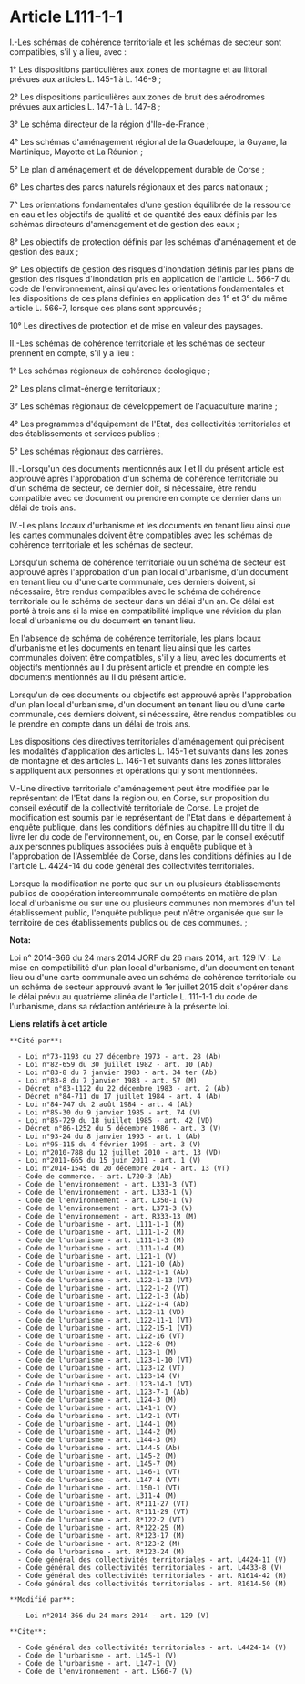# Article L111-1-1

I.-Les schémas de cohérence territoriale et les schémas de secteur sont compatibles, s'il y a lieu, avec : 

1° Les dispositions particulières aux zones de montagne et au littoral prévues aux articles L. 145-1 à L. 146-9 ; 

2° Les dispositions particulières aux zones de bruit des aérodromes prévues aux articles L. 147-1 à L. 147-8 ; 

3° Le schéma directeur de la région d'Ile-de-France ; 

4° Les schémas d'aménagement régional de la Guadeloupe, la Guyane, la Martinique, Mayotte et La Réunion ; 

5° Le plan d'aménagement et de développement durable de Corse ; 

6° Les chartes des parcs naturels régionaux et des parcs nationaux ; 

7° Les orientations fondamentales d'une gestion équilibrée de la ressource en eau et les objectifs de qualité et de quantité
des eaux définis par les schémas directeurs d'aménagement et de gestion des eaux ; 

8° Les objectifs de protection définis par les schémas d'aménagement et de gestion des eaux ; 

9° Les objectifs de gestion des risques d'inondation définis par les plans de gestion des risques d'inondation pris en
application de l'article L. 566-7 du code de l'environnement, ainsi qu'avec les orientations fondamentales et les
dispositions de ces plans définies en application des 1° et 3° du même article L. 566-7, lorsque ces plans sont approuvés ; 

10° Les directives de protection et de mise en valeur des paysages. 

II.-Les schémas de cohérence territoriale et les schémas de secteur prennent en compte, s'il y a lieu : 

1° Les schémas régionaux de cohérence écologique ; 

2° Les plans climat-énergie territoriaux ; 

3° Les schémas régionaux de développement de l'aquaculture marine ; 

4° Les programmes d'équipement de l'Etat, des collectivités territoriales et des établissements et services publics ; 

5° Les schémas régionaux des carrières. 

III.-Lorsqu'un des documents mentionnés aux I et II du présent article est approuvé après l'approbation d'un schéma de
cohérence territoriale ou d'un schéma de secteur, ce dernier doit, si nécessaire, être rendu compatible avec ce document ou
prendre en compte ce dernier dans un délai de trois ans. 

IV.-Les plans locaux d'urbanisme et les documents en tenant lieu ainsi que les cartes communales doivent être compatibles
avec les schémas de cohérence territoriale et les schémas de secteur. 

Lorsqu'un schéma de cohérence territoriale ou un schéma de secteur est approuvé après l'approbation d'un plan local
d'urbanisme, d'un document en tenant lieu ou d'une carte communale, ces derniers doivent, si nécessaire, être rendus
compatibles avec le schéma de cohérence territoriale ou le schéma de secteur dans un délai d'un an. Ce délai est porté à
trois ans si la mise en compatibilité implique une révision du plan local d'urbanisme ou du document en tenant lieu. 

En l'absence de schéma de cohérence territoriale, les plans locaux d'urbanisme et les documents en tenant lieu ainsi que les
cartes communales doivent être compatibles, s'il y a lieu, avec les documents et objectifs mentionnés au I du présent article
et prendre en compte les documents mentionnés au II du présent article. 

Lorsqu'un de ces documents ou objectifs est approuvé après l'approbation d'un plan local d'urbanisme, d'un document en tenant
lieu ou d'une carte communale, ces derniers doivent, si nécessaire, être rendus compatibles ou le prendre en compte dans un
délai de trois ans. 

Les dispositions des directives territoriales d'aménagement qui précisent les modalités d'application des articles L. 145-1
et suivants dans les zones de montagne et des articles L. 146-1 et suivants dans les zones littorales s'appliquent aux
personnes et opérations qui y sont mentionnées. 

V.-Une directive territoriale d'aménagement peut être modifiée par le représentant de l'Etat dans la région ou, en Corse, sur
proposition du conseil exécutif de la collectivité territoriale de Corse. Le projet de modification est soumis par le
représentant de l'Etat dans le département à enquête publique, dans les conditions définies au chapitre III du titre II du
livre Ier du code de l'environnement, ou, en Corse, par le conseil exécutif aux personnes publiques associées puis à enquête
publique et à l'approbation de l'Assemblée de Corse, dans les conditions définies au I de l'article L. 4424-14 du code
général des collectivités territoriales. 

Lorsque la modification ne porte que sur un ou plusieurs établissements publics de coopération intercommunale compétents en
matière de plan local d'urbanisme ou sur une ou plusieurs communes non membres d'un tel établissement public, l'enquête
publique peut n'être organisée que sur le territoire de ces établissements publics ou de ces communes. ;

**Nota:**

Loi n° 2014-366 du 24 mars 2014 JORF du 26 mars 2014, art. 129 IV :  La mise en compatibilité d'un plan local d'urbanisme,
d'un document en tenant lieu ou d'une carte communale avec un schéma de cohérence territoriale ou un schéma de secteur
approuvé avant le 1er juillet 2015 doit s'opérer dans le délai prévu au quatrième alinéa de l'article L. 111-1-1 du code de
l'urbanisme, dans sa rédaction antérieure à la présente loi.

**Liens relatifs à cet article**

	**Cité par**:

	  - Loi n°73-1193 du 27 décembre 1973 - art. 28 (Ab)
	  - Loi n°82-659 du 30 juillet 1982 - art. 10 (Ab)
	  - Loi n°83-8 du 7 janvier 1983 - art. 34 ter (Ab)
	  - Loi n°83-8 du 7 janvier 1983 - art. 57 (M)
	  - Décret n°83-1122 du 22 décembre 1983 - art. 2 (Ab)
	  - Décret n°84-711 du 17 juillet 1984 - art. 4 (Ab)
	  - Loi n°84-747 du 2 août 1984 - art. 4 (Ab)
	  - Loi n°85-30 du 9 janvier 1985 - art. 74 (V)
	  - Loi n°85-729 du 18 juillet 1985 - art. 42 (VD)
	  - Décret n°86-1252 du 5 décembre 1986 - art. 3 (V)
	  - Loi n°93-24 du 8 janvier 1993 - art. 1 (Ab)
	  - Loi n°95-115 du 4 février 1995 - art. 3 (V)
	  - Loi n°2010-788 du 12 juillet 2010 - art. 13 (VD)
	  - Loi n°2011-665 du 15 juin 2011 - art. 1 (V)
	  - Loi n°2014-1545 du 20 décembre 2014 - art. 13 (VT)
	  - Code de commerce. - art. L720-3 (Ab)
	  - Code de l'environnement - art. L331-3 (VT)
	  - Code de l'environnement - art. L333-1 (V)
	  - Code de l'environnement - art. L350-1 (V)
	  - Code de l'environnement - art. L371-3 (V)
	  - Code de l'environnement - art. R333-13 (M)
	  - Code de l'urbanisme - art. L111-1-1 (M)
	  - Code de l'urbanisme - art. L111-1-2 (M)
	  - Code de l'urbanisme - art. L111-1-3 (M)
	  - Code de l'urbanisme - art. L111-1-4 (M)
	  - Code de l'urbanisme - art. L121-1 (V)
	  - Code de l'urbanisme - art. L121-10 (Ab)
	  - Code de l'urbanisme - art. L122-1-1 (Ab)
	  - Code de l'urbanisme - art. L122-1-13 (VT)
	  - Code de l'urbanisme - art. L122-1-2 (VT)
	  - Code de l'urbanisme - art. L122-1-3 (Ab)
	  - Code de l'urbanisme - art. L122-1-4 (Ab)
	  - Code de l'urbanisme - art. L122-11 (VD)
	  - Code de l'urbanisme - art. L122-11-1 (VT)
	  - Code de l'urbanisme - art. L122-15-1 (VT)
	  - Code de l'urbanisme - art. L122-16 (VT)
	  - Code de l'urbanisme - art. L122-6 (M)
	  - Code de l'urbanisme - art. L123-1 (M)
	  - Code de l'urbanisme - art. L123-1-10 (VT)
	  - Code de l'urbanisme - art. L123-12 (VT)
	  - Code de l'urbanisme - art. L123-14 (V)
	  - Code de l'urbanisme - art. L123-14-1 (VT)
	  - Code de l'urbanisme - art. L123-7-1 (Ab)
	  - Code de l'urbanisme - art. L124-3 (M)
	  - Code de l'urbanisme - art. L141-1 (V)
	  - Code de l'urbanisme - art. L142-1 (VT)
	  - Code de l'urbanisme - art. L144-1 (M)
	  - Code de l'urbanisme - art. L144-2 (M)
	  - Code de l'urbanisme - art. L144-3 (M)
	  - Code de l'urbanisme - art. L144-5 (Ab)
	  - Code de l'urbanisme - art. L145-2 (M)
	  - Code de l'urbanisme - art. L145-7 (M)
	  - Code de l'urbanisme - art. L146-1 (VT)
	  - Code de l'urbanisme - art. L147-4 (VT)
	  - Code de l'urbanisme - art. L150-1 (VT)
	  - Code de l'urbanisme - art. L311-4 (M)
	  - Code de l'urbanisme - art. R*111-27 (VT)
	  - Code de l'urbanisme - art. R*111-29 (VT)
	  - Code de l'urbanisme - art. R*122-2 (VT)
	  - Code de l'urbanisme - art. R*122-25 (M)
	  - Code de l'urbanisme - art. R*123-17 (M)
	  - Code de l'urbanisme - art. R*123-2 (M)
	  - Code de l'urbanisme - art. R*123-24 (M)
	  - Code général des collectivités territoriales - art. L4424-11 (V)
	  - Code général des collectivités territoriales - art. L4433-8 (V)
	  - Code général des collectivités territoriales - art. R1614-42 (M)
	  - Code général des collectivités territoriales - art. R1614-50 (M)

	**Modifié par**:

	  - Loi n°2014-366 du 24 mars 2014 - art. 129 (V)

	**Cite**:

	  - Code général des collectivités territoriales - art. L4424-14 (V)
	  - Code de l'urbanisme - art. L145-1 (V)
	  - Code de l'urbanisme - art. L147-1 (V)
	  - Code de l'environnement - art. L566-7 (V)

